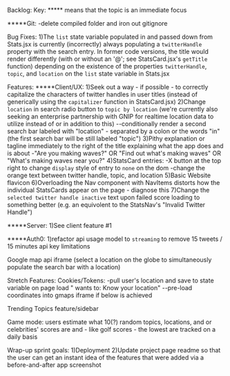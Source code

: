 Backlog:
Key:
***** means that the topic is an immediate focus


*****Git:
-delete compiled folder and iron out gitignore


Bug Fixes:
1)The `list` state variable populated in and passed down from Stats.jsx is currently (incorrectly) always populating a `twitterHandle` property with the search entry. In former code versions, the title would render differently (with or without an '@'; see StatsCard.jsx's `getTitle` function) depending on the existence of the properties `twitterHandle`, `topic`, and `location` on the `list` state variable in Stats.jsx


Features:
*****Client/UX:
1)Seek out a way - if possible - to correctly capitalize the characters of twitter handles in user titles (instead of generically using the `capitalizer` function in StatsCard.jsx)
2)Change `location` in search radio button to `topic by location` (we're currently also seeking an enterprise partnership with GNIP for realtime location data to utilize instead of or in addition to this)
--conditionally render a second search bar labeled with "location" - separated by a colon or the words "in" (the first search bar will be still labeled "topic")
3)Pithy explanation or tagline immediately to the right of the title explaining what the app does and is about
-"Are you making waves?" OR "Find out what's making waves" OR "What's making waves near you?"
4)StatsCard entries:
-X button at the top right to change `display` style of entry to `none` on the dom
-change the orange text between twitter handle, topic, and location
5)Basic Website flavicon
6)Overloading the Nav component with NavItems distorts how the individual StatsCards appear on the page - diagnose this
7)Change the `selected twitter handle inactive` text upon failed score loading to something better (e.g. 
an equivolent to the StatsNav's "Invalid Twitter Handle")


*****Server:
1)See client feature #1


*****Auth0:
1)refactor api usage model to `streaming` to remove 15 tweets / 15 minutes api key limitations


Google map api iframe (select a location on the globe to simultaneously populate the search bar with a location)


Stretch Features:
Cookies/Tokens:
-pull user's location and save to state variable on page load "<web address> wants to: Know your location"
--pre-load coordinates into gmaps iframe if below is achieved


Trending Topics feature/sidebar

Game mode: users estimate what 10(?) random topics, locations, and or celebrities' scores are and - like golf scores - the lowest are tracked on a daily basis




Wrap-up sprint goals:
1)Deployment
2)Update project page readme so that the user can get an instant idea of the features that were added via a before-and-after app screenshot